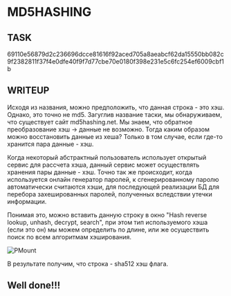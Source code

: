 # MD5HASHING

## TASK

69110e56879d2c236696dcce81616f92aced705a8aeabcf62da15550bb082c9f2382811f37f4e0dfe40f9f7d77cbe70e0180f398e231e5c6fc254ef6009cbf1b

## WRITEUP

Исходя из названия, можно предположить, что данная строка - это хэш. Однако, это точно не md5. Загуглив название таски, мы обнаруживаем, что существует сайт md5hashing.net. Мы знаем, что обратное преобразование хэш -> данные не возможно. Тогда каким образом можно восстановить данные из хеша? Только в том случае, если где-то хранится пара данные - хэш. 

Когда некоторый абстрактный пользователь использует открытый сервис для рассчета хэша, данный сервис может осуществлять хранения пары данные - хэш. Точно так же происходит, когда используется онлайн генератор паролей, к сгенерированному паролю автоматически считаются хэши, для последующей реализации БД для перебора захешированных паролей, полученных вследствии утечки информации.

Понимая это, можно вставить данную строку в окно "Hash reverse lookup, unhash, decrypt, search", при этом тип используемого хэша (если это он) мы можем определить по длине, или же осуществить поиск по всем алгоритмам хэширования. 

![PMount](/NevaCTF-2022/HARD_WORK/img/1.jpg)

В результате получим, что строка - sha512 хэш флага.

## Well done!!!